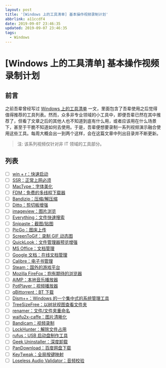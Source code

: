 ```yaml
---
layout: post
title: '[Windows 上的工具清单] 基本操作视频录制计划'
abbrlink: a11ccdf4
date: 2019-09-07 23:46:35
updated: 2019-09-07 23:46:35
tags:
  - Windows
---
```


# [Windows 上的工具清单] 基本操作视频录制计划

## 前言

之前吾辈曾经写过 [Windows 上的工具清单](https://blog.rxliuli.com/p/c453742/) 一文，里面包含了吾辈使用之后觉得值得推荐的工具列表。然而，众多非专业领域的小工具中，即便吾辈已然在其中推荐了，但看了文章之后的其他人也不知道到底有什么用，或者应该用在什么场景下，甚至于干脆不知道如何去使用。于是，吾辈便想要录制一系列视频演示融合使用这些工具。每周大概会出一到两个这样，会在这篇文章中列出目录并不断更新。

> 注: 该系列视频仅针对非 IT 领域的工具部分。

## 列表

- [ ] [win + r：快速启动](#.)
- [ ] [SSR：正常上网必须](#.)
- [ ] [MacType：字体美化](#.)
- [ ] [FDM：免费的多线程下载器](#.)
- [ ] [Bandizip：压缩/解压缩](#.)
- [ ] [Ditto：剪切板增强](#.)
- [ ] [imageview：图片浏览](#.)
- [ ] [Everything：文件快速搜索](#.)
- [ ] [Snipaste：截图/贴图](#.)
- [ ] [PicGo：图床上传](#.)
- [ ] [ScreenToGif：录制 GIF 动态图](#.)
- [ ] [QuickLook：文件管理器预览增强](#.)
- [ ] [MS Office：文档管理](#.)
- [ ] [Google 文档：在线文档管理](#.)
- [ ] [Calibre：电子书管理](#.)
- [ ] [Steam：国外的游戏平台](#.)
- [ ] [Mozilla FireFox：抱有期待的浏览器](#.)
- [ ] [AIMP：本地音乐播放器](#.)
- [ ] [PotPlayer：视频播放器](#.)
- [ ] [qBittorrent：BT 下载](#.)
- [ ] [Dism++：Windows 的一个集中式的系统管理工具](#.)
- [ ] [TreeSizeFree：以树状视图查看文件夹](#.)
- [ ] [renamer：文件/文件夹重命名](#.)
- [ ] [waifu2x-caffe：图片清晰化](#.)
- [ ] [Bandicam：视频录制](#.)
- [ ] [LockHunter：解除文件占用](#.)
- [ ] [rufus：USB 启动盘制作工具](#.)
- [ ] [Geek Uninstaller：深度卸载](#.)
- [ ] [PanDownload：百度网盘下载](#.)
- [ ] [KeyTweak：全局按键映射](#.)
- [ ] [Loseless Audio Validator：音频校验](#.)
